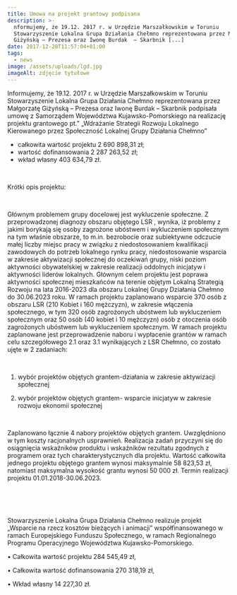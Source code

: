 ```yaml
---
title: Umowa na projekt grantowy podpisana
description: >-
  nformujemy, że 19.12. 2017 r. w Urzędzie Marszałkowskim w Toruniu
  Stowarzyszenie Lokalna Grupa Działania Chełmno reprezentowana przez Małgorzatę
  Giżyńską – Prezesa oraz Iwonę Burdak  – Skarbnik [...]
date: 2017-12-28T11:57:04+01:00
tags:
  - news
image: /assets/uploads/lgd.jpg
imageAlt: zdjęcie tytułowe
---
```

Informujemy, że 19.12. 2017 r. w Urzędzie Marszałkowskim w Toruniu Stowarzyszenie Lokalna Grupa Działania Chełmno reprezentowana przez Małgorzatę Giżyńską – Prezesa oraz Iwonę Burdak  – Skarbnik podpisała umowę  z Samorządem Województwa Kujawsko-Pomorskiego na realizację projektu grantowego pt.” „Wdrażanie Strategii Rozwoju Lokalnego Kierowanego przez Społeczność Lokalnej Grupy Działania Chełmno” 

* całkowita wartość projektu 2 690 898,31 zł;
*  wartość dofinansowania 2 287 263,52 zł;
* wkład własny 403 634,79 zł.

<br>

Krótki opis projektu:

<br>

Głównym problemem grupy docelowej jest wykluczenie społeczne. Z przeprowadzonej diagnozy obszaru objętego LSR , wynika, iż problemy z jakimi borykają się osoby zagrożone ubóstwem i wykluczeniem społecznym na tym właśnie obszarze, to m.in. bezrobocie oraz subiektywne odczucie małej liczby miejsc pracy w związku z niedostosowaniem kwalifikacji zawodowych do potrzeb lokalnego rynku pracy, niedostosowanie wsparcia w zakresie aktywizacji społecznej do oczekiwań grupy, niski poziom aktywności obywatelskiej w zakresie realizacji oddolnych inicjatyw i aktywności liderów lokalnych. Głównym celem projektu jest poprawa aktywności społecznej mieszkańców na terenie objętym Lokalną Strategią Rozwoju na lata 2016-2023 dla obszaru Lokalnej Grupy Działania Chełmno do 30.06.2023 roku. W ramach projektu zaplanowano wsparcie 370 osób z obszaru LSR (210 Kobiet i 160 mężczyzn), w zakresie włączenia społecznego, w tym 320 osób zagrożonych ubóstwem lub wykluczeniem społecznym oraz 50 osób (40 kobiet i 10 mężczyzn) osób z otoczenia osób zagrożonych ubóstwem lub wykluczeniem społecznym. W ramach projektu zaplanowane jest przeprowadzenie naboru i wypłacenie grantów w ramach celu szczegółowego 2.1 oraz 3.1 wynikających z LSR Chełmno, co zostało ujęte w 2 zadaniach: 

<br>

1) wybór projektów objętych grantem-działania w zakresie aktywizacji społecznej



2) wybór projektów objętych grantem- wsparcie inicjatyw w zakresie rozwoju ekonomii społecznej

<br>

Zaplanowano łącznie 4 nabory projektów objętych grantem. Uwzględniono w tym koszty racjonalnych usprawnień. Realizacja zadań przyczyni się do osiągnięcia wskaźników produktu i wskaźników rezultatu zgodnych z programem oraz tych charakterystycznych dla projektu. Wartość całkowita jednego projektu objętego grantem wynosi maksymalnie 58 823,53 zł, natomiast maksymalna wysokość grantu wynosi 50 000 zł. Termin realizacji projektu 01.01.2018-30.06.2023.

<br>

<br>

<br>

Stowarzyszenie Lokalna Grupa Działania Chełmno realizuje projekt „Wsparcie na rzecz kosztów bieżących i animacji” współfinansowanego w ramach Europejskiego Funduszu Społecznego, w ramach Regionalnego Programu Operacyjnego Województwa Kujawsko-Pomorskiego.



• Całkowita wartość projektu 284 545,49 zł,



• Całkowita wartość dofinansowania 270 318,19 zł,



• Wkład własny 14 227,30 zł.
